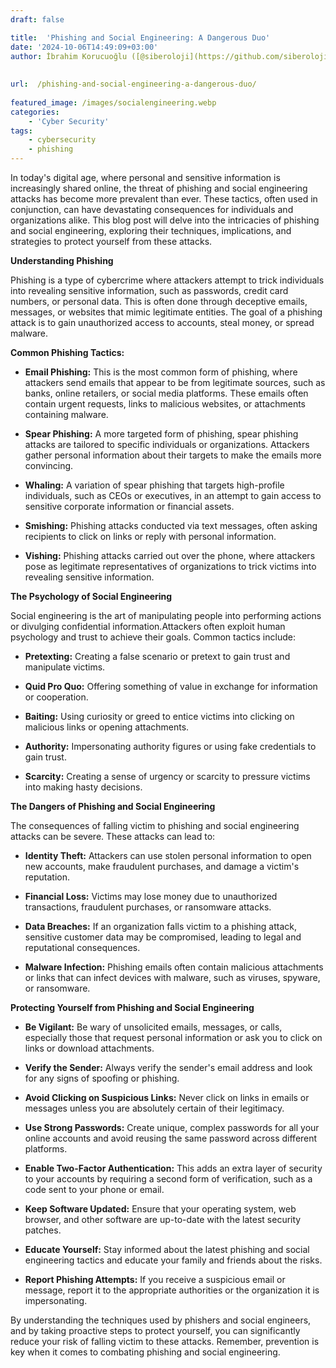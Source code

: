 ```yaml
---
draft: false

title:  'Phishing and Social Engineering: A Dangerous Duo'
date: '2024-10-06T14:49:09+03:00'
author: İbrahim Korucuoğlu ([@siberoloji](https://github.com/siberoloji))
 
 
url:  /phishing-and-social-engineering-a-dangerous-duo/
 
featured_image: /images/socialengineering.webp
categories:
    - 'Cyber Security'
tags:
    - cybersecurity
    - phishing
---
```



In today's digital age, where personal and sensitive information is increasingly shared online, the threat of phishing and social engineering attacks has become more prevalent than ever. These tactics, often used in conjunction, can have devastating consequences for individuals and organizations alike. This blog post will delve into the intricacies of phishing and social engineering, exploring their techniques, implications, and strategies to protect yourself from these attacks.



**Understanding Phishing**



Phishing is a type of cybercrime where attackers attempt to trick individuals into revealing sensitive information, such as passwords, credit card numbers, or personal data. This is often done through deceptive emails, messages, or websites that mimic legitimate entities. The goal of a phishing attack is to gain unauthorized access to accounts, steal money, or spread malware.   



**Common Phishing Tactics:**


* **Email Phishing:** This is the most common form of phishing, where attackers send emails that appear to be from legitimate sources, such as banks, online retailers, or social media platforms. These emails often contain urgent requests, links to malicious websites, or attachments containing malware.

* **Spear Phishing:** A more targeted form of phishing, spear phishing attacks are tailored to specific individuals or organizations. Attackers gather personal information about their targets to make the emails more convincing.

* **Whaling:** A variation of spear phishing that targets high-profile individuals, such as CEOs or executives, in an attempt to gain access to sensitive corporate information or financial assets.

* **Smishing:** Phishing attacks conducted via text messages, often asking recipients to click on links or reply with personal information.

* **Vishing:** Phishing attacks carried out over the phone, where attackers pose as legitimate representatives of organizations to trick victims into revealing sensitive information.




**The Psychology of Social Engineering**



Social engineering is the art of manipulating people into performing actions or divulging confidential information.Attackers often exploit human psychology and trust to achieve their goals. Common tactics include:   


* **Pretexting:** Creating a false scenario or pretext to gain trust and manipulate victims.

* **Quid Pro Quo:** Offering something of value in exchange for information or cooperation.

* **Baiting:** Using curiosity or greed to entice victims into clicking on malicious links or opening attachments.

* **Authority:** Impersonating authority figures or using fake credentials to gain trust.

* **Scarcity:** Creating a sense of urgency or scarcity to pressure victims into making hasty decisions.




**The Dangers of Phishing and Social Engineering**



The consequences of falling victim to phishing and social engineering attacks can be severe. These attacks can lead to:


* **Identity Theft:** Attackers can use stolen personal information to open new accounts, make fraudulent purchases, and damage a victim's reputation.

* **Financial Loss:** Victims may lose money due to unauthorized transactions, fraudulent purchases, or ransomware attacks.

* **Data Breaches:** If an organization falls victim to a phishing attack, sensitive customer data may be compromised, leading to legal and reputational consequences.

* **Malware Infection:** Phishing emails often contain malicious attachments or links that can infect devices with malware, such as viruses, spyware, or ransomware.




**Protecting Yourself from Phishing and Social Engineering**


* **Be Vigilant:** Be wary of unsolicited emails, messages, or calls, especially those that request personal information or ask you to click on links or download attachments.

* **Verify the Sender:** Always verify the sender's email address and look for any signs of spoofing or phishing.

* **Avoid Clicking on Suspicious Links:** Never click on links in emails or messages unless you are absolutely certain of their legitimacy.

* **Use Strong Passwords:** Create unique, complex passwords for all your online accounts and avoid reusing the same password across different platforms.

* **Enable Two-Factor Authentication:** This adds an extra layer of security to your accounts by requiring a second form of verification, such as a code sent to your phone or email.   

* **Keep Software Updated:** Ensure that your operating system, web browser, and other software are up-to-date with the latest security patches.

* **Educate Yourself:** Stay informed about the latest phishing and social engineering tactics and educate your family and friends about the risks.

* **Report Phishing Attempts:** If you receive a suspicious email or message, report it to the appropriate authorities or the organization it is impersonating.




By understanding the techniques used by phishers and social engineers, and by taking proactive steps to protect yourself, you can significantly reduce your risk of falling victim to these attacks. Remember, prevention is key when it comes to combating phishing and social engineering.
